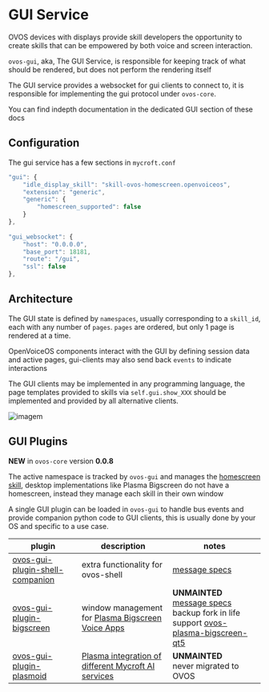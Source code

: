 # GUI Service

OVOS devices with displays provide skill developers the opportunity to create skills that can be empowered by both voice
and screen interaction.

`ovos-gui`, aka, The GUI Service, is responsible for keeping track of what should be rendered, but does not perform the
rendering itself

The GUI service provides a websocket for gui clients to connect to, it is responsible for implementing the gui protocol
under `ovos-core`.

You can find indepth documentation in the dedicated GUI section of these docs

## Configuration

The gui service has a few sections in `mycroft.conf`

```javascript
"gui": {
    "idle_display_skill": "skill-ovos-homescreen.openvoiceos",
    "extension": "generic",
    "generic": {
        "homescreen_supported": false
    }
},
  
"gui_websocket": {
    "host": "0.0.0.0",
    "base_port": 18181,
    "route": "/gui",
    "ssl": false
},
```

## Architecture

The GUI state is defined by `namespaces`, usually corresponding to a `skill_id`, each with any number
of `pages`. `pages` are ordered, but only 1 page is rendered at a time.

OpenVoiceOS components interact with the GUI by defining session data and active pages, gui-clients may also send
back `events` to indicate interactions

The GUI clients may be implemented in any programming language, the page templates provided to skills via `self.gui.show_XXX` should be implemented and provided by all alternative clients.

![imagem](https://github.com/OpenVoiceOS/ovos-technical-manual/assets/33701864/69c653dc-9bad-4a3a-bd43-efefb938f650)

## GUI Plugins

**NEW** in `ovos-core` version **0.0.8**

The active namespace is tracked by `ovos-gui` and manages
the [homescreen skill](https://github.com/OpenVoiceOS/skill-ovos-homescreen), desktop implementations like Plasma
Bigscreen do not have a homescreen, instead they manage each skill in their own window

A single GUI plugin can be loaded in `ovos-gui` to handle bus events and provide companion python code to GUI clients,
this is usually done by your OS and specific to a use case.

| plugin                                                                                            | description                                                                                                                                       | notes                                                                                                                                                                                                                 |
|---------------------------------------------------------------------------------------------------|---------------------------------------------------------------------------------------------------------------------------------------------------|-----------------------------------------------------------------------------------------------------------------------------------------------------------------------------------------------------------------------|
| [ovos-gui-plugin-shell-companion](https://github.com/OpenVoiceOS/ovos-gui-plugin-shell-companion) | extra functionality for ovos-shell                                                                                                                | [message specs](https://openvoiceos.github.io/message_spec/shell)                                                                                                                                                     |
| [ovos-gui-plugin-bigscreen](https://github.com/OVOSHatchery/ovos-gui-plugin-bigscreen)            | window management for [Plasma Bigscreen](https://invent.kde.org/plasma/plasma-bigscreen) [Voice Apps](https://plasma-bigscreen.org/docs/develop/) | **UNMAINTED** <br> [message specs](https://openvoiceos.github.io/message_spec/gui_bigscreen/) <br> backup fork in life support [ovos-plasma-bigscreen-qt5](https://github.com/OVOSHatchery/ovos-plasma-bigscreen-qt5) |
| [ovos-gui-plugin-plasmoid](https://github.com/OVOSHatchery/ovos-gui-plugin-plasmoid)              | [Plasma integration of different Mycroft AI services](https://invent.kde.org/utilities/mycroft-plasmoid)                                          | **UNMAINTED** <br> never migrated to OVOS                                                                                                                                                                             |

